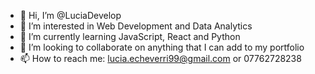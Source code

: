 - 👋 Hi, I’m @LuciaDevelop
- 👀 I’m interested in Web Development and Data Analytics
- 🌱 I’m currently learning JavaScript, React and Python
- 💞️ I’m looking to collaborate on anything that I can add to my portfolio
- 📫 How to reach me: lucia.echeverri99@gmail.com or 07762728238

<!---
LuciaDevelop/LuciaDevelop is a ✨ special ✨ repository because its `README.md` (this file) appears on your GitHub profile.
You can click the Preview link to take a look at your changes.
--->
